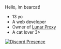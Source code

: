 Hello, Im bearcat!

- 13 yo
- A web developer
- Owner of [Lunar Proxy](https://github.com/lunar-proxy/lunar-v1)
- A cat lover 3>

[![Discord Presence](https://lanyard.cnrad.dev/api/997203884428767282?showDisplayName=false&theme=dark)](https://discord.com/users/997203884428767282)

